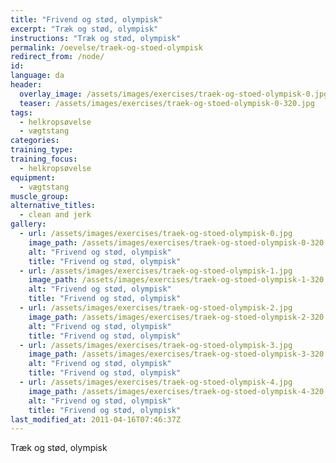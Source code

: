 ```yaml
---
title: "Frivend og stød, olympisk"
excerpt: "Træk og stød, olympisk"
instructions: "Træk og stød, olympisk"
permalink: /oevelse/traek-og-stoed-olympisk
redirect_from: /node/
id: 
language: da
header:
  overlay_image: /assets/images/exercises/traek-og-stoed-olympisk-0.jpg
  teaser: /assets/images/exercises/traek-og-stoed-olympisk-0-320.jpg
tags:
  - helkropsøvelse
  - vægtstang
categories:
training_type: 
training_focus: 
  - helkropsøvelse
equipment:
  - vægtstang
muscle_group:
alternative_titles:
  - clean and jerk
gallery:
  - url: /assets/images/exercises/traek-og-stoed-olympisk-0.jpg
    image_path: /assets/images/exercises/traek-og-stoed-olympisk-0-320.jpg
    alt: "Frivend og stød, olympisk"
    title: "Frivend og stød, olympisk"
  - url: /assets/images/exercises/traek-og-stoed-olympisk-1.jpg
    image_path: /assets/images/exercises/traek-og-stoed-olympisk-1-320.jpg
    alt: "Frivend og stød, olympisk"
    title: "Frivend og stød, olympisk"
  - url: /assets/images/exercises/traek-og-stoed-olympisk-2.jpg
    image_path: /assets/images/exercises/traek-og-stoed-olympisk-2-320.jpg
    alt: "Frivend og stød, olympisk"
    title: "Frivend og stød, olympisk"
  - url: /assets/images/exercises/traek-og-stoed-olympisk-3.jpg
    image_path: /assets/images/exercises/traek-og-stoed-olympisk-3-320.jpg
    alt: "Frivend og stød, olympisk"
    title: "Frivend og stød, olympisk"
  - url: /assets/images/exercises/traek-og-stoed-olympisk-4.jpg
    image_path: /assets/images/exercises/traek-og-stoed-olympisk-4-320.jpg
    alt: "Frivend og stød, olympisk"
    title: "Frivend og stød, olympisk"
last_modified_at: 2011-04-16T07:46:37Z
---
```


Træk og stød, olympisk
